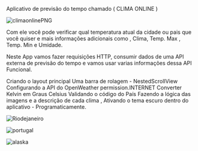 Aplicativo de previsão do tempo chamado ( CLIMA ONLINE ) 


![climaonlinePNG](https://github.com/user-attachments/assets/24813005-c0e7-4a93-923e-f4643e47ea71)

Com ele você pode verificar qual temperatura atual da cidade ou pais que você quiser e mais informações adicionais como , Clima, Temp. Max , Temp. Min e  Umidade.

Neste App vamos fazer requisições HTTP, consumir dados de uma API externa de previsão do tempo e vamos usar varias informações dessa API Funcional.

Criando o layout principal
Uma barra de rolagem - NestedScrollView
Configurando a API do OpenWeather
permission.INTERNET
Converter Kelvin em Graus Celsius
Validando o código do País
Fazendo a lógica das imagens e a descrição de cada clima , Ativando o tema escuro dentro do aplicativo - Programaticamente.

![Riodejaneiro](https://github.com/user-attachments/assets/8e8de02a-b803-4696-a91b-7ac1da38b22d)

![portugal](https://github.com/user-attachments/assets/42ee59d9-5334-42a1-9aa4-107bb08165c4)

![alaska](https://github.com/user-attachments/assets/0d9ec68d-da9b-4421-9952-c268eefef7f5)
